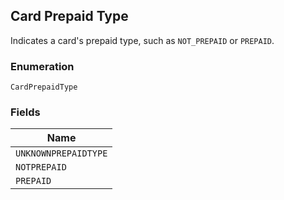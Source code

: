 ## Card Prepaid Type

Indicates a card's prepaid type, such as `NOT_PREPAID` or `PREPAID`.

### Enumeration

`CardPrepaidType`

### Fields

| Name |
|  --- |
| `UNKNOWNPREPAIDTYPE` |
| `NOTPREPAID` |
| `PREPAID` |

